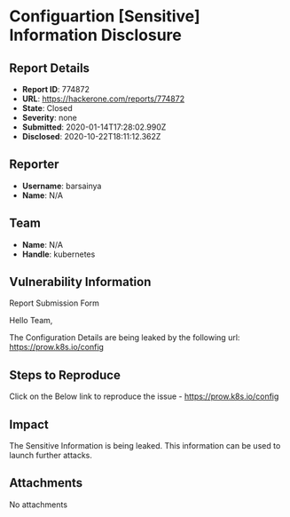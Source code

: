 # Configuartion [Sensitive] Information Disclosure

## Report Details
- **Report ID**: 774872
- **URL**: https://hackerone.com/reports/774872
- **State**: Closed
- **Severity**: none
- **Submitted**: 2020-01-14T17:28:02.990Z
- **Disclosed**: 2020-10-22T18:11:12.362Z

## Reporter
- **Username**: barsainya
- **Name**: N/A

## Team
- **Name**: N/A
- **Handle**: kubernetes

## Vulnerability Information
Report Submission Form

Hello Team,

The Configuration Details are being leaked by the following url:  https://prow.k8s.io/config

## Steps to Reproduce

Click on the Below link to reproduce the issue - 
https://prow.k8s.io/config

## Impact

The Sensitive Information is being leaked. This information can be used to launch further attacks.

## Attachments
No attachments
